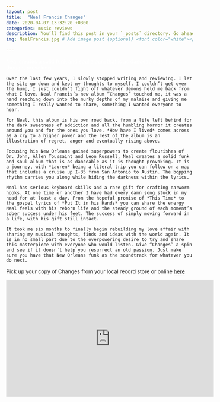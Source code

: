```yaml
---
layout: post
title:  "Neal Francis Changes"
date: 2020-04-07 13:32:20 +0300
categories: music reviews
description: You’ll find this post in your `_posts` directory. Go ahead and edit it and re-build the site to see your changes. # Add post description (optional)
img: NealFrancis.jpg # Add image post (optional) <font color="white"></font>

---
```


<font color="white">Neal creates a solid funk and soul album that is as danceable as it is thought provoking.                                                  </font>

	Over the last few years, I slowly stopped writing and reviewing. I let the site go down and kept my thoughts to myself. I couldn’t get over the hump, I just couldn’t fight off whatever demons held me back from what I love. Neal Francis’s new album “Changes” touched me, it was a hand reaching down into the murky depths of my malaise and giving me something I really wanted to share, something I wanted everyone to hear.
	
	For Neal, this album is his own road back, from a life left behind for the dark sweetness of addiction and all the humbling horror it creates around you and for the ones you love. *How have I lived* comes across as a cry to a higher power and the rest of the album is an illustration of regret, anger and eventually rising above.
	
	Focusing his New Orleans gained superpowers to create flourishes of Dr. John, Allen Toussaint and Leon Russell, Neal creates a solid funk and soul album that is as danceable as it is thought provoking. It is a journey, with *Lauren* being a literal trip you can follow on a map that includes a cruise up I-35 from San Antonio to Austin. The bopping rhythm carries you along while hiding the darkness within the lyrics.
	
	Neal has serious keyboard skills and a rare gift for crafting earworm hooks. At one time or another I have had every damn song stuck in my head for at least a day. From the hopeful promise of *This Time* to the gospel lyrics of *Put It in his Hands* you can share the energy Neal feels with his reborn life and the steady ground of each moment’s sober success under his feet. The success of simply moving forward in a life, with his gift still intact.
	
	It took me six months to finally begin rebuilding my love affair with sharing my musical thoughts, finds and ideas with the world again. It is in no small part due to the overpowering desire to try and share this masterpiece with everyone who would listen. Give “Changes” a spin and see if it doesn’t help you resurrect an old passion. Just make sure you have that New Orleans funk as the soundtrack for whatever you do next.  
	
Pick up your copy of Changes from your local record store or online [here]( https://amzn.to/34j9rBg)

<iframe width="560" height="315" src="https://www.youtube.com/embed/L3gJHWpd9n0" frameborder="0" allow="accelerometer; autoplay; encrypted-media; gyroscope; picture-in-picture" allowfullscreen></iframe>
